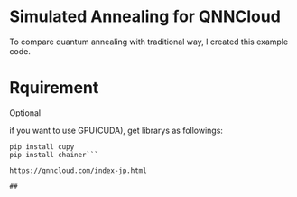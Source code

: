 # Simulated Annealing for QNNCloud

To compare quantum annealing with traditional way, I created this example code.

# Rquirement

Optional

if you want to use GPU(CUDA), get librarys as followings:

```ruby:
pip install cupy
pip install chainer```

https://qnncloud.com/index-jp.html

##
